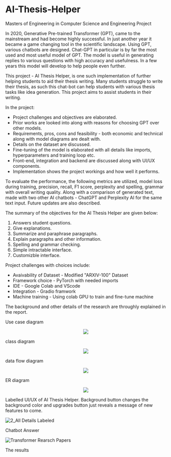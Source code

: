# AI-Thesis-Helper
Masters of Engineering in Computer Science and Engineering Project

In 2020, Generative Pre-trained Transformer (GPT), came to the mainstream and had become highly successful. In just another year it
became a game changing tool in the scientific landscape. Using GPT, various chatbots are designed. Chat-GPT in particular is by far the most used and most useful model of GPT. The model is useful in generating replies to various questions with high accuracy and usefulness. In a few years this model will develop to help people even further.

This project - AI Thesis Helper, is one such implementation of further helping students to aid their thesis writing. Many students struggle to write their thesis, as such this chat-bot can help students with various thesis tasks like idea generation. This project aims to assist students in their writing.

In the project:
- Project challenges and objectives are elaborated. 
- Prior works are looked into along with reasons for choosing GPT over other models. 
- Requirements, pros, cons and feasibility - both economic and technical along with model diagrams are dealt with. 
- Details on the dataset are discussed. 
- Fine-tuning of the model is elaborated with all details like imports, hyperparameters and training loop etc. 
- Front-end, integration and backend are discussed along with UI/UX components. 
- Implementation shows the project workings and how well it performs.

To evaluate the performance, the following metrics are utilized, model loss during training, precision, recall, F1 score, perplexity and spelling, grammar with overall writing quality. Along with a comparison of generated text, made with two other AI chatbots - ChatGPT and Perplexity AI for the same text input. Future updates are also described.

The summary of the objectives for the AI Thesis Helper are given below:
1. Answers student questions.
2. Give explanations.
3. Summarize and paraphrase paragraphs.
4. Explain paragraphs and other information.
5. Spelling and grammar checking.
6. Simple intractable interface.
7. Customizble interface.

Project challenges with choices include:
- Avaivability of Dataset - Modified "ARXIV-100" Dataset
- Framework choice - PyTorch with needed imports
- IDE - Google Colab and VScode
- Integration - Gradio framwork
- Machine training - Using colab GPU to train and fine-tune machine

The background and other details of the research are throughly explained in the report.

Use case diagram
<p align="center">
  <img src= "https://github.com/user-attachments/assets/53f41776-ce32-40db-9744-14d0a84ba671"/>
</p>
class diagram
<p align="center">
  <img src= "https://github.com/user-attachments/assets/793b7228-e6b7-4410-8f5b-e527bf0e890c"/>
</p>
data flow diagram
<p align="center">
  <img src= "https://github.com/user-attachments/assets/9faf0db6-29a9-4934-9fa3-0a57f71ae972"/>
</p>
ER diagram
<p align="center">
   <img src= "https://github.com/user-attachments/assets/5b33a783-9ac7-4d06-901f-33d8b954a391"/>
</p>

Labelled UI/UX of AI Thesis Helper. Background button changes the background color and upgrades button just reveals a message of new features to come.

![2_All Details Labeled](https://github.com/user-attachments/assets/8d4ed102-eebf-4d3f-9bed-c4d94544c0de)

Chatbot Answer

![Transformer Rearsch Papers](https://github.com/user-attachments/assets/e5682695-3c4d-4059-b8d9-7cf5059505dc)

The results


